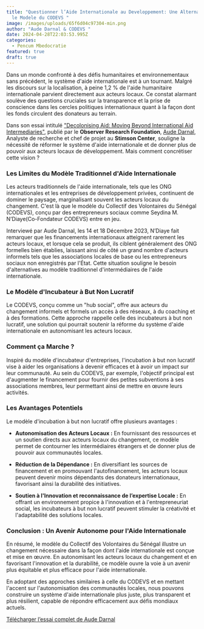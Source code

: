 ```yaml
---
title: "Questionner l’Aide Internationale au Developpement: Une Alternative avec
  le Modele du CODEVS "
image: /images/uploads/65f6d04c97304-min.png
author: "Aude Darnal & CODEVS "
date: 2024-04-28T22:03:53.995Z
categories:
  - Pencum Mbedocratie
featured: true
draft: true
---
```

Dans un monde confronté à des défis humanitaires et environnementaux sans précédent, le système d'aide internationale est à un tournant. Malgré les discours sur la localisation, à peine 1,2 % de l'aide humanitaire internationale parvient directement aux acteurs locaux. Ce constat alarmant soulève des questions cruciales sur la transparence et la prise de conscience dans les cercles politiques internationaux quant à la façon dont les fonds circulent des donateurs au terrain.

Dans son essai intitulé ["Decolonising Aid: Moving Beyond International Aid Intermediaries"](https://www.orfonline.org/research/decolonising-aid-moving-beyond-international-aid-intermediaries), publié par le **Observer Research Foundation**, [Aude Darnal](https://www.orfonline.org/people-expert/aude-darnal), Analyste de recherche et chef de projet au **Stimson Center**, souligne la nécessité de réformer le système d'aide internationale et de donner plus de pouvoir aux acteurs locaux de développement. Mais comment concrétiser cette vision ?

### Les Limites du Modèle Traditionnel d'Aide Internationale

Les acteurs traditionnels de l'aide internationale, tels que les ONG internationales et les entreprises de développement privées, continuent de dominer le paysage, marginalisant souvent les acteurs locaux du changement. C'est là que le modèle du Collectif des Volontaires du Sénégal (CODEVS), conçu par des entrepreneurs sociaux comme Seydina M. N’Diaye(Co-Fondateur CODEVS) entre en jeu.

Interviewé par Aude Darnal, les 14 et 18 Décembre 2023, N’Diaye fait remarquer que les financements internationaux atteignent rarement les acteurs locaux, et lorsque cela se produit, ils ciblent généralement des ONG formelles bien établies, laissant ainsi de côté un grand nombre d'acteurs informels tels que les associations locales de base ou les entrepreneurs sociaux non enregistrés par l'État. Cette situation souligne le besoin d'alternatives au modèle traditionnel d'intermédiaires de l'aide internationale.

### Le Modèle d'Incubateur à But Non Lucratif

Le CODEVS, conçu comme un "hub social", offre aux acteurs du changement informels et formels un accès à des réseaux, à du coaching et à des formations. Cette approche rappelle celle des incubateurs à but non lucratif, une solution qui pourrait soutenir la réforme du système d'aide internationale en autonomisant les acteurs locaux.

### Comment ça Marche ?

Inspiré du modèle d'incubateur d'entreprises, l'incubation à but non lucratif vise à aider les organisations à devenir efficaces et à avoir un impact sur leur communauté. Au sein du CODEVS, par exemple, l'objectif principal est d'augmenter le financement pour fournir des petites subventions à ses associations membres, leur permettant ainsi de mettre en œuvre leurs activités.

### Les Avantages Potentiels

Le modèle d'incubation à but non lucratif offre plusieurs avantages :

- **Autonomisation des Acteurs Locaux :** En fournissant des ressources et un soutien directs aux acteurs locaux du changement, ce modèle permet de contourner les intermédiaires étrangers et de donner plus de pouvoir aux communautés locales.
  
- **Réduction de la Dépendance :** En diversifiant les sources de financement et en promouvant l'autofinancement, les acteurs locaux peuvent devenir moins dépendants des donateurs internationaux, favorisant ainsi la durabilité des initiatives.

- **Soutien à l'Innovation et reconnaissance de l’expertise Locale :** En offrant un environnement propice à l'innovation et à l'entrepreneuriat social, les incubateurs à but non lucratif peuvent stimuler la créativité et l'adaptabilité des solutions locales.

### Conclusion : Un Avenir Autonome pour l'Aide Internationale

En résumé, le modèle du Collectif des Volontaires du Sénégal illustre un changement nécessaire dans la façon dont l'aide internationale est conçue et mise en œuvre. En autonomisant les acteurs locaux du changement et en favorisant l'innovation et la durabilité, ce modèle ouvre la voie à un avenir plus équitable et plus efficace pour l'aide internationale.

En adoptant des approches similaires à celle du CODEVS et en mettant l'accent sur l'autonomisation des communautés locales, nous pouvons construire un système d'aide internationale plus juste, plus transparent et plus résilient, capable de répondre efficacement aux défis mondiaux actuels.

[Télécharger l’essai complet de Aude Darnal](https://codevsn.org/publications/decoloniser-laide-aller-au-dela-des-intermediaires-de-laide-internationale/)
